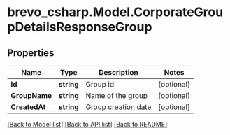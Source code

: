 # brevo_csharp.Model.CorporateGroupDetailsResponseGroup
## Properties

Name | Type | Description | Notes
------------ | ------------- | ------------- | -------------
**Id** | **string** | Group id | [optional] 
**GroupName** | **string** | Name of the group | [optional] 
**CreatedAt** | **string** | Group creation date | [optional] 

[[Back to Model list]](../README.md#documentation-for-models) [[Back to API list]](../README.md#documentation-for-api-endpoints) [[Back to README]](../README.md)

